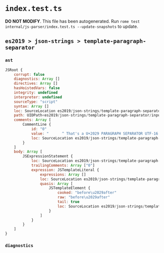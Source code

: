 # `index.test.ts`

**DO NOT MODIFY**. This file has been autogenerated. Run `rome test internal/js-parser/index.test.ts --update-snapshots` to update.

## `es2019 > json-strings > template-paragraph-separator`

### `ast`

```javascript
JSRoot {
	corrupt: false
	diagnostics: Array []
	directives: Array []
	hasHoistedVars: false
	integrity: undefined
	interpreter: undefined
	sourceType: "script"
	syntax: Array []
	loc: SourceLocation es2019/json-strings/template-paragraph-separator/input.js 1:0-4:0
	path: UIDPath<es2019/json-strings/template-paragraph-separator/input.js>
	comments: Array [
		CommentLine {
			id: "0"
			value: "      ^ That's a U+2029 PARAGRAPH SEPARATOR UTF-16 char (between 'before' and 'after')"
			loc: SourceLocation es2019/json-strings/template-paragraph-separator/input.js 3:0-3:88
		}
	]
	body: Array [
		JSExpressionStatement {
			loc: SourceLocation es2019/json-strings/template-paragraph-separator/input.js 1:0-2:8
			trailingComments: Array ["0"]
			expression: JSTemplateLiteral {
				expressions: Array []
				loc: SourceLocation es2019/json-strings/template-paragraph-separator/input.js 1:1-2:6
				quasis: Array [
					JSTemplateElement {
						cooked: "before\u2029after"
						raw: "before\u2029after"
						tail: true
						loc: SourceLocation es2019/json-strings/template-paragraph-separator/input.js 1:2-2:5
					}
				]
			}
		}
	]
}
```

### `diagnostics`

```

```
